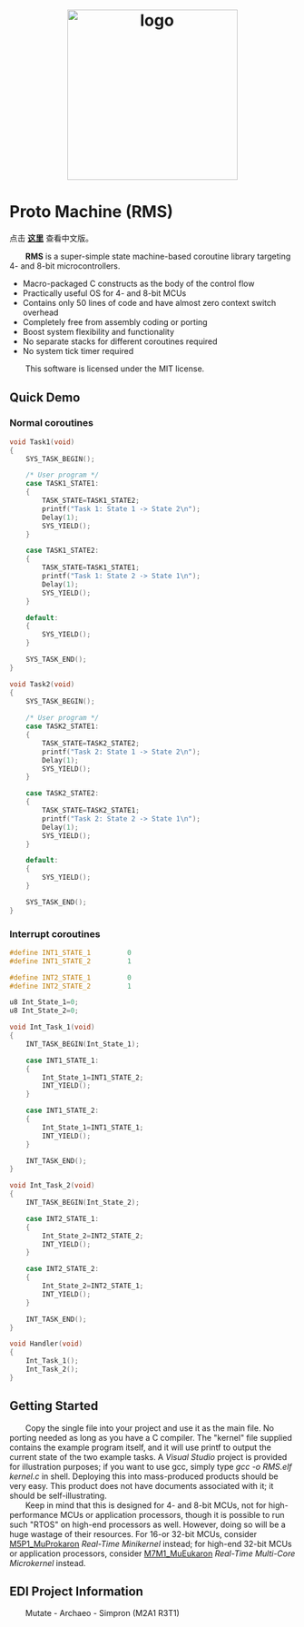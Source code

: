 <h1 align="center">
	<img width="300" src="https://raw.githubusercontent.com/EDI-Systems/M2A1_MuSimpron/master/logo.png" alt="logo">
</h1>

# Proto Machine (RMS)

点击 **[这里](README_CN.md)** 查看中文版。

&ensp;&ensp;&ensp;&ensp;**RMS** is a super-simple state machine-based coroutine library targeting 4- and 8-bit microcontrollers.
- Macro-packaged C constructs as the body of the control flow
- Practically useful OS for 4- and 8-bit MCUs
- Contains only 50 lines of code and have almost zero context switch overhead
- Completely free from assembly coding or porting
- Boost system flexibility and functionality
- No separate stacks for different coroutines required
- No system tick timer required

&ensp;&ensp;&ensp;&ensp;This software is licensed under the MIT license.

## Quick Demo
### Normal coroutines
```C
void Task1(void)
{
    SYS_TASK_BEGIN();

    /* User program */
    case TASK1_STATE1:
    {
        TASK_STATE=TASK1_STATE2;
        printf("Task 1: State 1 -> State 2\n");
        Delay(1);
        SYS_YIELD();
    }

    case TASK1_STATE2:
    {
        TASK_STATE=TASK1_STATE1;
        printf("Task 1: State 2 -> State 1\n");
        Delay(1);
        SYS_YIELD();
    }

    default:
    {
        SYS_YIELD();
    }

    SYS_TASK_END();
}

void Task2(void)
{
    SYS_TASK_BEGIN();
    
    /* User program */
    case TASK2_STATE1:
    {
        TASK_STATE=TASK2_STATE2;
        printf("Task 2: State 1 -> State 2\n");
        Delay(1);
        SYS_YIELD();
    }

    case TASK2_STATE2:
    {
        TASK_STATE=TASK2_STATE1;
        printf("Task 2: State 2 -> State 1\n");
        Delay(1);
        SYS_YIELD();
    }

    default:
    {
        SYS_YIELD();
    }

    SYS_TASK_END();
}
```

### Interrupt coroutines 
```C
#define INT1_STATE_1         0
#define INT1_STATE_2         1

#define INT2_STATE_1         0
#define INT2_STATE_2         1

u8 Int_State_1=0;
u8 Int_State_2=0;

void Int_Task_1(void)
{
    INT_TASK_BEGIN(Int_State_1);

    case INT1_STATE_1:
    {
        Int_State_1=INT1_STATE_2;
        INT_YIELD();
    }

    case INT1_STATE_2:
    {
        Int_State_1=INT1_STATE_1;
        INT_YIELD();
    }

    INT_TASK_END();
}

void Int_Task_2(void)
{
    INT_TASK_BEGIN(Int_State_2);

    case INT2_STATE_1:
    {
        Int_State_2=INT2_STATE_2;
        INT_YIELD();
    }

    case INT2_STATE_2:
    {
        Int_State_2=INT2_STATE_1;
        INT_YIELD();
    }

    INT_TASK_END();
}

void Handler(void)
{
    Int_Task_1();
    Int_Task_2();
}
```

## Getting Started

&ensp;&ensp;&ensp;&ensp;Copy the single file into your project and use it as the main file. No porting needed as long as you have a C compiler. The "kernel" file supplied contains the example program itself, and it will use printf to output the current state of the two example tasks. A _Visual Studio_ project is provided for illustration purposes; if you want to use gcc, simply type _gcc -o RMS.elf kernel.c_ in shell. Deploying this into mass-produced products should be very easy. This product does not have documents associated with it; it should be self-illustrating.  
&ensp;&ensp;&ensp;&ensp;Keep in mind that this is designed for 4- and 8-bit MCUs, not for high-performance MCUs or application processors, though it is possible to run such "RTOS" on high-end processors as well. However, doing so will be a huge wastage of their resources. For 16-or 32-bit MCUs, consider [M5P1_MuProkaron](https://github.com/EDI-Systems/M5P1_MuProkaron) _Real-Time Minikernel_ instead; for high-end 32-bit MCUs or application processors, consider [M7M1_MuEukaron](https://github.com/EDI-Systems/M7M1_MuEukaron) _Real-Time Multi-Core Microkernel_ instead.

## EDI Project Information
&ensp;&ensp;&ensp;&ensp;Mutate - Archaeo - Simpron (M2A1 R3T1)
